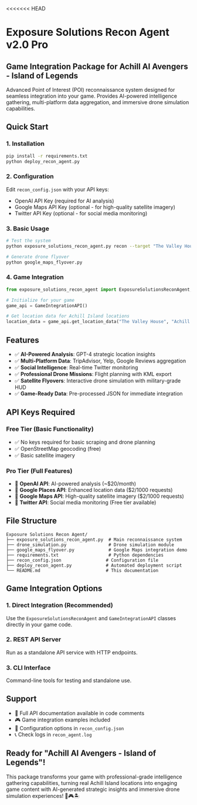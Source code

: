 <<<<<<< HEAD
# Exposure Solutions Recon Agent v2.0 Pro

## Game Integration Package for Achill AI Avengers - Island of Legends

Advanced Point of Interest (POI) reconnaissance system designed for seamless integration into your game. Provides AI-powered intelligence gathering, multi-platform data aggregation, and immersive drone simulation capabilities.

## Quick Start

### 1. Installation
```bash
pip install -r requirements.txt
python deploy_recon_agent.py
```

### 2. Configuration
Edit `recon_config.json` with your API keys:
- OpenAI API Key (required for AI analysis)
- Google Maps API Key (optional - for high-quality satellite imagery)
- Twitter API Key (optional - for social media monitoring)

### 3. Basic Usage
```bash
# Test the system
python exposure_solutions_recon_agent.py recon --target "The Valley House"

# Generate drone flyover
python google_maps_flyover.py
```

### 4. Game Integration
```python
from exposure_solutions_recon_agent import ExposureSolutionsReconAgent, GameIntegrationAPI

# Initialize for your game
game_api = GameIntegrationAPI()

# Get location data for Achill Island locations
location_data = game_api.get_location_data("The Valley House", "Achill Island, Ireland")
```

## Features

- ✅ **AI-Powered Analysis**: GPT-4 strategic location insights
- ✅ **Multi-Platform Data**: TripAdvisor, Yelp, Google Reviews aggregation
- ✅ **Social Intelligence**: Real-time Twitter monitoring
- ✅ **Professional Drone Missions**: Flight planning with KML export
- ✅ **Satellite Flyovers**: Interactive drone simulation with military-grade HUD
- ✅ **Game-Ready Data**: Pre-processed JSON for immediate integration

## API Keys Required

### Free Tier (Basic Functionality)
- ✅ No keys required for basic scraping and drone planning
- ✅ OpenStreetMap geocoding (free)
- ✅ Basic satellite imagery

### Pro Tier (Full Features)
- 🔑 **OpenAI API**: AI-powered analysis (~$20/month)
- 🔑 **Google Places API**: Enhanced location data ($2/1000 requests)
- 🔑 **Google Maps API**: High-quality satellite imagery ($2/1000 requests)
- 🔑 **Twitter API**: Social media monitoring (Free tier available)

## File Structure

```
Exposure Solutions Recon Agent/
├── exposure_solutions_recon_agent.py  # Main reconnaissance system
├── drone_simulation.py                # Drone simulation module
├── google_maps_flyover.py             # Google Maps integration demo
├── requirements.txt                   # Python dependencies
├── recon_config.json                 # Configuration file
├── deploy_recon_agent.py             # Automated deployment script
└── README.md                         # This documentation
```

## Game Integration Options

### 1. Direct Integration (Recommended)
Use the `ExposureSolutionsReconAgent` and `GameIntegrationAPI` classes directly in your game code.

### 2. REST API Server
Run as a standalone API service with HTTP endpoints.

### 3. CLI Interface
Command-line tools for testing and standalone use.

## Support

- 📖 Full API documentation available in code comments
- 🎮 Game integration examples included
- 🔧 Configuration options in `recon_config.json`
- 📞 Check logs in `recon_agent.log`

## Ready for "Achill AI Avengers - Island of Legends"!

This package transforms your game with professional-grade intelligence gathering capabilities, turning real Achill Island locations into engaging game content with AI-generated strategic insights and immersive drone simulation experiences! 🚁🎮🏝️
